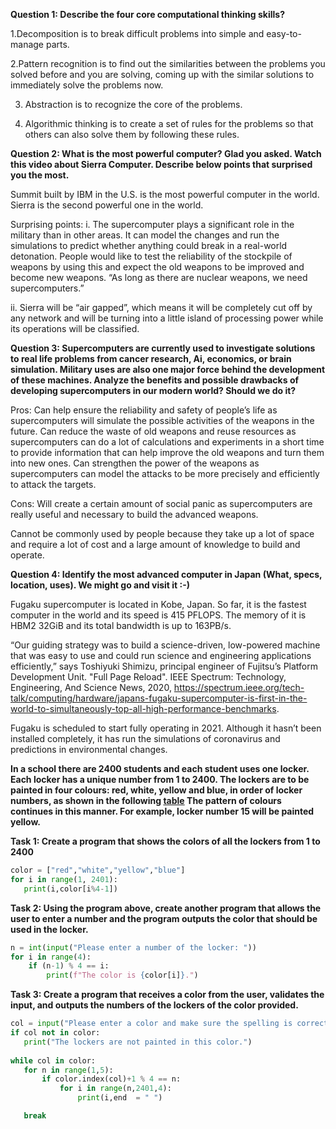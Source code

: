 **Question 1: Describe the four core computational thinking skills?**

1.Decomposition is to  break difficult problems into simple and easy-to-manage parts.

2.Pattern recognition is to find out the similarities between the problems you solved before and you are solving, coming up with the similar solutions to immediately solve the problems now.

3. Abstraction is to recognize the core of the problems.

4. Algorithmic thinking is to create a set of rules for the problems so that others can also solve them by following these rules.

**Question 2: What is the most powerful computer? Glad you asked. Watch this video about Sierra Computer. Describe below points that surprised you the most.**

Summit built by IBM in the U.S. is the most powerful computer in the world. Sierra is the second powerful one in the world.

Surprising points:
   i.  The supercomputer plays a significant role in the military than in other areas. It can model the changes and run the simulations to predict whether anything could break in a real-world detonation. People would like to  test the reliability of the stockpile of weapons by using this and expect the old weapons to be improved and become new weapons. “As long as there are nuclear weapons, we need supercomputers.”

   ii. Sierra will be “air gapped”, which means it will be completely cut off by any network and will be turning into a little island of processing power  while its operations will be classified.

**Question 3: Supercomputers are currently used to investigate solutions to real life problems from cancer research, Ai, economics, or brain simulation. Military uses are also one major force behind the development of these machines. Analyze the benefits and possible drawbacks of developing supercomputers in our modern world? Should we do it?**

Pros:
Can help ensure the reliability and safety of people’s life as supercomputers will simulate the possible activities of the weapons in the future.
Can reduce the waste of old weapons and reuse resources as supercomputers can do a lot of calculations and experiments in a short time to provide information that can help improve the old weapons and turn them into new ones.
Can strengthen the power of the weapons as supercomputers can model the  attacks to be more precisely and efficiently to attack the targets.

Cons:
   Will create a certain amount of social panic as supercomputers are really useful and necessary to build the advanced weapons.

   Cannot be commonly used by people because they take up a lot of space and require a lot of cost and a large amount of knowledge to build and operate.

**Question 4: Identify the most advanced computer in Japan (What, specs, location, uses). We might go and visit it :-)**

Fugaku supercomputer is located in Kobe, Japan. So far, it is the fastest computer in the world and its speed is 415 PFLOPS. The memory of it is HBM2 32GiB and its total bandwidth is up to 163PB/s.

“Our guiding strategy was to build a science-driven, low-powered machine that was easy to use and could run science and engineering applications efficiently,” says Toshiyuki Shimizu, principal engineer of Fujitsu’s Platform Development Unit. 
"Full Page Reload". IEEE Spectrum: Technology, Engineering, And Science News, 2020, https://spectrum.ieee.org/tech-talk/computing/hardware/japans-fugaku-supercomputer-is-first-in-the-world-to-simultaneously-top-all-high-performance-benchmarks.

Fugaku is scheduled to start fully  operating in 2021. Although it hasn’t been installed completely, it has run the simulations of coronavirus and predictions in environmental changes. 

**In a school there are 2400 students and each student uses one locker. Each locker has a unique number from 1 to 2400. The lockers are to be painted in four colours: red, white, yellow and blue, in order of locker numbers, as shown in the following [table](https://docs.google.com/document/d/1_bGPdvLZNzLIBHB2IduZxIlA2ecajslQJBbAT0tsx-c/edit)
The pattern of colours continues in this manner. For example, locker number 15 will be painted yellow.**

**Task 1: Create a program that shows the colors of all the lockers from 1 to 2400**
```.py
color = ["red","white","yellow","blue"]
for i in range(1, 2401):
   print(i,color[i%4-1])
 ```

**Task 2: Using the program above, create another program that allows the user to enter a number and the program outputs the color that should be used in the locker.**
```.py
n = int(input("Please enter a number of the locker: "))
for i in range(4):
    if (n-1) % 4 == i:
        print(f"The color is {color[i]}.")
 ```
 **Task 3: Create a program that receives a color from the user, validates the input,  and outputs the numbers of the lockers of the color provided.**
 ```.py
col = input("Please enter a color and make sure the spelling is correct: ")
if col not in color:
    print("The lockers are not painted in this color.")
    
 while col in color:
    for n in range(1,5):
        if color.index(col)+1 % 4 == n:
            for i in range(n,2401,4):
                print(i,end  = " ")

    break
```










